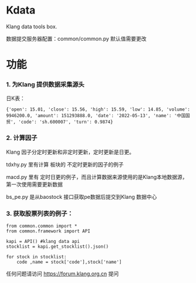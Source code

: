 # Kdata
Klang data tools box.

数据提交服务器配置：common/common.py 默认值需要更改

# 功能
### 1. 为Klang 提供数据采集源头
   日K表：

    {'open': 15.01, 'close': 15.56, 'high': 15.59, 'low': 14.85, 'volume': 9946200.0, 'amount': 151293888.0, 'date': '2022-05-13', 'name': '中国国贸', 'code': 'sh.600007', 'turn': 0.9874} 
   

### 2. 计算因子 
   Klang 因子分定时更新和非定时更新，定时更新是日更。

   tdxhy.py 里有计算 板块的 不定时更新的因子的例子

   macd.py 里有 定时日更的例子，而且计算数据来源使用的是Klang本地数据源，第一次使用需要更新数据

   bs_pe.py 是从baostock 接口获取pe数据后提交到Klang 数据中心

### 3. 获取股票列表的例子：
```
from common.common import *
from common.framework import API

kapi = API() #klang data api
stocklist = kapi.get_stocklist().json()

for stock in stocklist:
    code ,name = stock['code'],stock['name']
```


任何问题请访问 https://forum.klang.org.cn 提问
